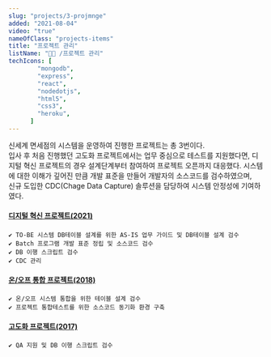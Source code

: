 ```yaml
---
slug: "projects/3-projmnge"
added: "2021-08-04"
video: "true"
nameOfClass: "projects-items"
title: "프로젝트 관리"
listName: "👩‍💻 /프로젝트 관리"
techIcons: [
        "mongodb",
        "express",
        "react",
        "nodedotjs",
        "html5",
        "css3",
        "heroku",
      ]
---
```


신세계 면세점의 시스템을 운영하여 진행한 프로젝트는 총 3번이다.  
입사 후 처음 진행했던 고도화 프로젝트에서는 업무 중심으로 테스트를 지원했다면, 디지털 혁신 프로젝트의 경우 설계단계부터 참여하여 프로젝트 오픈까지 대응했다. 
시스템에 대한 이해가 깊어진 만큼 개발 표준을 만들어 개발자의 소스코드를 검수하였으며,  
신규 도입한 CDC(Chage Data Capture) 솔루션을 담당하여 시스템 안정성에 기여하였다. 

#### [디지털 혁신 프로젝트(2021)](https://boysbeanxious.github.io)
    ✔︎ TO-BE 시스템 DB테이블 설계를 위한 AS-IS 업무 가이드 및 DB테이블 설계 검수
    ✔︎ Batch 프로그램 개발 표준 정립 및 소스코드 검수 
    ✔︎ DB 이행 스크립트 검수
    ✔︎ CDC 관리


#### [온/오프 통합 프로젝트(2018)](https://boysbeanxious.github.io) 
    ✔︎ 온/오프 시스템 통합을 위한 테이블 설계 검수 
    ✔︎ 프로젝트 통합테스트를 위한 소스코드 동기화 환경 구축  


#### [고도화 프로젝트(2017)](https://boysbeanxious.github.io) 
    ✔︎ QA 지원 및 DB 이행 스크립트 검수 
